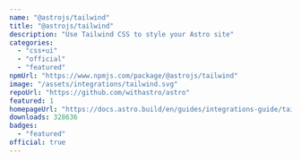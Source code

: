 ```yaml
---
name: "@astrojs/tailwind"
title: "@astrojs/tailwind"
description: "Use Tailwind CSS to style your Astro site"
categories:
  - "css+ui"
  - "official"
  - "featured"
npmUrl: "https://www.npmjs.com/package/@astrojs/tailwind"
image: "/assets/integrations/tailwind.svg"
repoUrl: "https://github.com/withastro/astro"
featured: 1
homepageUrl: "https://docs.astro.build/en/guides/integrations-guide/tailwind/"
downloads: 328636
badges:
  - "featured"
official: true
---
```

